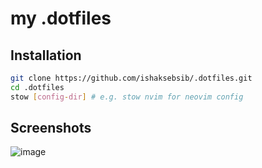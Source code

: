 # my .dotfiles

## Installation

```bash
git clone https://github.com/ishaksebsib/.dotfiles.git
cd .dotfiles
stow [config-dir] # e.g. stow nvim for neovim config
```

## Screenshots

![image](https://github.com/ishaksebsib/.dotfiles/assets/121272992/92e654f1-a25f-45a8-adca-15f91c0ca0dd)
